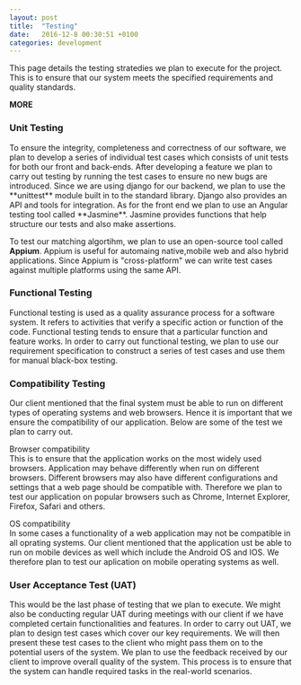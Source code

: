 ```yaml
---
layout: post
title:  "Testing"
date:   2016-12-8 00:30:51 +0100
categories: development
---
```

This page details the testing stratedies we plan to execute for the project. This is to ensure that our system meets the specified requirements and quality standards.

__MORE__

<h3 class="section-header" id="initial-sketch">Unit Testing</h3>
To ensure the integrity, completeness and correctness of our software, we plan to develop a series of individual test cases which consists of unit tests for both our front and back-ends. After developing a feature we plan to carry out testing by running the test cases to ensure no new bugs are introduced. Since we are using django for our backend, we plan to use the **unittest** module built in to the standard library. Django also provides an API and tools for integration. As for the front end we plan to use an Angular testing tool called **Jasmine**. Jasmine provides functions that help structure our tests and also make assertions. 

To test our matching algortihm, we plan to use an open-source tool called **Appium**. Appium is useful for automaing native,mobile web and also hybrid applications. Since Appium is "cross-platform" we can write test cases against multiple platforms using the same API.

<h3 class="section-header" id="initial-sketch">Functional Testing</h3>
Functional testing is used as a quality assurance process for a software system. It refers to activities that verify a specific action or function of the code. Functional testing tends to ensure that a particular function and feature works.
In order to carry out functional testing, we plan to use our requirement specification to construct a series of test cases and use them for manual black-box testing.

<h3 class="section-header" id="initial-sketch">Compatibility Testing</h3>
Our client mentioned that the final system must be able to run on different types of operating systems and web browsers. Hence it is important that we ensure the compatibility of our application. Below are some of the test we plan to carry out.

<span class="lead sub-header">Browser compatibility</span><br>
This is to ensure that the application works on the most widely used browsers. Application may behave differently when run on different browsers. Different browsers may also have different configurations and settings that a web page should be compatible with. Therefore we plan to test our application on popular browsers such as Chrome, Internet Explorer, Firefox, Safari and others.

<span class="lead sub-header">OS compatibility</span><br>
In some cases a functionality of a web application may not be compatible in all oprating systems. Our client mentioned that the application ust be able to run on mobile devices as well which include the Android OS and IOS. We therefore plan to test our aplication on mobile operating systems as well. 

<h3 class="section-header" id="initial-sketch">User Acceptance Test (UAT)</h3>
This would be the last phase of testing that we plan to execute. We might also be conducting regular UAT during meetings with our client if we have completed certain functionalities and features. In order to carry out UAT, we plan to design test cases which cover our key requirements. We will then present these test cases to the client who might pass them on to the potential users of the system. We plan to use the feedback received by our client to improve overall quality of the system. This process is to ensure that the system can handle required tasks in the real-world scenarios.
